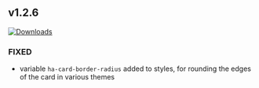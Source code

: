 ## v1.2.6
[![Downloads](https://img.shields.io/github/downloads/artem-sedykh/mini-climate-card/v1.2.6/total.svg)](https://github.com/artem-sedykh/mini-climate-card/releases/tag/v1.2.6)

### FIXED
- variable `ha-card-border-radius` added to styles, for rounding the edges of the card in various themes
